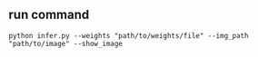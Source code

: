 ## run command
```python infer.py --weights "path/to/weights/file" --img_path "path/to/image" --show_image```
